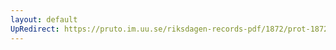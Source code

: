 ```yaml
---
layout: default
UpRedirect: https://pruto.im.uu.se/riksdagen-records-pdf/1872/prot-1872--fk--419/prot-1872--fk--419_006.pdf
---
```

